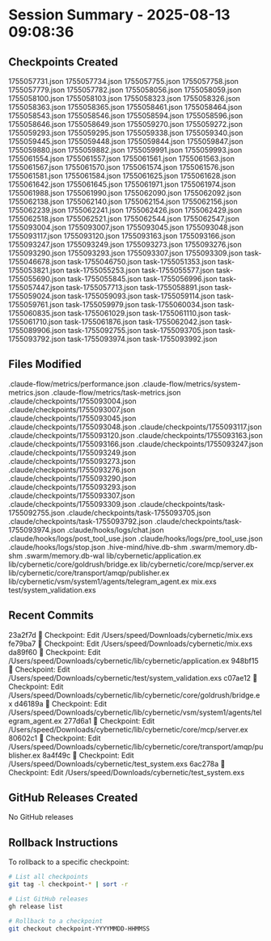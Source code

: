 # Session Summary - 2025-08-13 09:08:36

## Checkpoints Created
1755057731.json
1755057734.json
1755057755.json
1755057758.json
1755057779.json
1755057782.json
1755058056.json
1755058059.json
1755058100.json
1755058103.json
1755058323.json
1755058326.json
1755058363.json
1755058365.json
1755058461.json
1755058464.json
1755058543.json
1755058546.json
1755058594.json
1755058596.json
1755058646.json
1755058649.json
1755059270.json
1755059272.json
1755059293.json
1755059295.json
1755059338.json
1755059340.json
1755059445.json
1755059448.json
1755059844.json
1755059847.json
1755059880.json
1755059882.json
1755059991.json
1755059993.json
1755061554.json
1755061557.json
1755061561.json
1755061563.json
1755061567.json
1755061570.json
1755061574.json
1755061576.json
1755061581.json
1755061584.json
1755061625.json
1755061628.json
1755061642.json
1755061645.json
1755061971.json
1755061974.json
1755061988.json
1755061990.json
1755062090.json
1755062092.json
1755062138.json
1755062140.json
1755062154.json
1755062156.json
1755062239.json
1755062241.json
1755062426.json
1755062429.json
1755062518.json
1755062521.json
1755062544.json
1755062547.json
1755093004.json
1755093007.json
1755093045.json
1755093048.json
1755093117.json
1755093120.json
1755093163.json
1755093166.json
1755093247.json
1755093249.json
1755093273.json
1755093276.json
1755093290.json
1755093293.json
1755093307.json
1755093309.json
task-1755046678.json
task-1755046750.json
task-1755051353.json
task-1755053821.json
task-1755055253.json
task-1755055577.json
task-1755055690.json
task-1755055845.json
task-1755056996.json
task-1755057447.json
task-1755057713.json
task-1755058891.json
task-1755059024.json
task-1755059093.json
task-1755059114.json
task-1755059761.json
task-1755059979.json
task-1755060034.json
task-1755060835.json
task-1755061029.json
task-1755061110.json
task-1755061710.json
task-1755061876.json
task-1755062042.json
task-1755089906.json
task-1755092755.json
task-1755093705.json
task-1755093792.json
task-1755093974.json
task-1755093992.json

## Files Modified
.claude-flow/metrics/performance.json
.claude-flow/metrics/system-metrics.json
.claude-flow/metrics/task-metrics.json
.claude/checkpoints/1755093004.json
.claude/checkpoints/1755093007.json
.claude/checkpoints/1755093045.json
.claude/checkpoints/1755093048.json
.claude/checkpoints/1755093117.json
.claude/checkpoints/1755093120.json
.claude/checkpoints/1755093163.json
.claude/checkpoints/1755093166.json
.claude/checkpoints/1755093247.json
.claude/checkpoints/1755093249.json
.claude/checkpoints/1755093273.json
.claude/checkpoints/1755093276.json
.claude/checkpoints/1755093290.json
.claude/checkpoints/1755093293.json
.claude/checkpoints/1755093307.json
.claude/checkpoints/1755093309.json
.claude/checkpoints/task-1755092755.json
.claude/checkpoints/task-1755093705.json
.claude/checkpoints/task-1755093792.json
.claude/checkpoints/task-1755093974.json
.claude/hooks/logs/chat.json
.claude/hooks/logs/post_tool_use.json
.claude/hooks/logs/pre_tool_use.json
.claude/hooks/logs/stop.json
.hive-mind/hive.db-shm
.swarm/memory.db-shm
.swarm/memory.db-wal
lib/cybernetic/application.ex
lib/cybernetic/core/goldrush/bridge.ex
lib/cybernetic/core/mcp/server.ex
lib/cybernetic/core/transport/amqp/publisher.ex
lib/cybernetic/vsm/system1/agents/telegram_agent.ex
mix.exs
test/system_validation.exs

## Recent Commits
23a2f7d 🔖 Checkpoint: Edit /Users/speed/Downloads/cybernetic/mix.exs
fe79ba7 🔖 Checkpoint: Edit /Users/speed/Downloads/cybernetic/mix.exs
da89f60 🔖 Checkpoint: Edit /Users/speed/Downloads/cybernetic/lib/cybernetic/application.ex
948bf15 🔖 Checkpoint: Edit /Users/speed/Downloads/cybernetic/test/system_validation.exs
c07ae12 🔖 Checkpoint: Edit /Users/speed/Downloads/cybernetic/lib/cybernetic/core/goldrush/bridge.ex
d46189a 🔖 Checkpoint: Edit /Users/speed/Downloads/cybernetic/lib/cybernetic/vsm/system1/agents/telegram_agent.ex
277d6a1 🔖 Checkpoint: Edit /Users/speed/Downloads/cybernetic/lib/cybernetic/core/mcp/server.ex
80602c1 🔖 Checkpoint: Edit /Users/speed/Downloads/cybernetic/lib/cybernetic/core/transport/amqp/publisher.ex
8a4f49c 🔖 Checkpoint: Edit /Users/speed/Downloads/cybernetic/test_system.exs
6ac278a 🔖 Checkpoint: Edit /Users/speed/Downloads/cybernetic/test_system.exs

## GitHub Releases Created
No GitHub releases

## Rollback Instructions
To rollback to a specific checkpoint:
```bash
# List all checkpoints
git tag -l checkpoint-* | sort -r

# List GitHub releases
gh release list

# Rollback to a checkpoint
git checkout checkpoint-YYYYMMDD-HHMMSS
```
